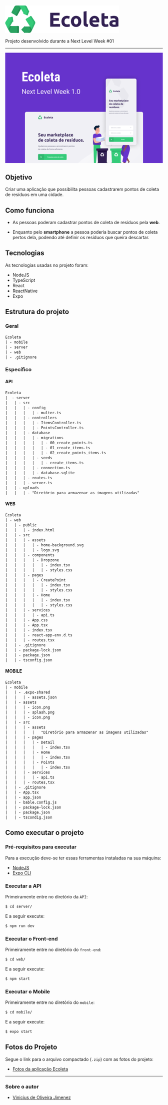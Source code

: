 ![Logo Ecoleta][logo_url]

Projeto desenvolvido durante a Next Level Week #01  

----
  
![Image][capa_url]

## Objetivo

Criar uma aplicação que possibilita pessoas cadastrarem pontos de coleta de resíduos em uma cidade.

## Como funciona

* As pessoas poderam cadastrar pontos de coleta de resíduos pela __web__.

* Enquanto pelo __smartphone__ a pessoa poderia buscar pontos de coleta pertos dela, podendo até definir os resíduos que queira descartar.

## Tecnologias

As tecnologias usadas no projeto foram: 

- NodeJS 
- TypeScript
- React
- ReactNative
- Expo

## Estrutura do projeto

### Geral

```text
Ecoleta
| - mobile
| - server
| - web
| - .gitignore
```

### Específico

#### API

```text
Ecoleta
|  - server
|   | - src
|   |   | - config
|   |   |   | - multer.ts
|   |   | - controllers
|   |   |   | - ItemsController.ts
|   |   |   | - PointsController.ts
|   |   | - database
|   |   |   | - migrations
|   |   |   |   | - 00_create_points.ts
|   |   |   |   | - 01_create_items.ts
|   |   |   |   | - 02_create_points_items.ts
|   |   |   | - seeds
|   |   |   |   | - create_items.ts
|   |   |   | - connection.ts
|   |   |   | - database.sqlite
|   |   | - routes.ts
|   |   | - server.ts
|   | - uploads
|   |   | - "Diretório para armazenar as imagens utilizadas"
```

#### WEB

```text
Ecoleta
| - web
|   | - public
|   |   | - index.html
|   | - src
|   |   | - assets
|   |   |   | - home-background.svg
|   |   |   | - logo.svg
|   |   | - components
|   |   |   | - Dropzone
|   |   |   |   | - index.tsx
|   |   |   |   | - styles.css
|   |   | - pages
|   |   |   | - CreatePoint
|   |   |   |   | - index.tsx
|   |   |   |   | - styles.css
|   |   |   | - Home
|   |   |   |   | - index.tsx
|   |   |   |   | - styles.css
|   |   | - services
|   |   |   | - api.ts
|   |   | - App.css
|   |   | - App.tsx
|   |   | - index.tsx
|   |   | - react-app-env.d.ts
|   |   | - routes.tsx
|   | - .gitignore
|   | - package-lock.json
|   | - package.json
|   | - tsconfig.json
```

#### MOBILE

```text
Ecoleta
| - mobile
|   | - .expo-shared
|   |   | - assets.json
|   | - assets
|   |   | - icon.png
|   |   | - splash.png
|   |   | - icon.png
|   | - src
|   |   | - assets
|   |   |   |   "Diretório para armazenar as imagens utilizadas"
|   |   | - pages
|   |   |   | - Detail
|   |   |   |   | - index.tsx
|   |   |   | - Home
|   |   |   |   | - index.tsx
|   |   |   | - Points
|   |   |   |   | - index.tsx
|   |   | - services
|   |   |   | - api.ts
|   |   | - routes,tsx
|   | - .gitignore
|   | - App.tsx
|   | - app.json
|   | - bable.config.js
|   | - package-lock.json
|   | - package.json
|   | - tscondig.json
```

## Como executar o projeto

### Pré-requisitos para executar

Para a execução deve-se ter essas ferramentas instaladas na sua máquina:

* [NodeJS][node_url]
* [Expo CLI][expo_url]

### Executar a API

Primeiramente entre no diretório da `API`:

```bash
$ cd server/
```

E a seguir execute:

```bash
$ npm run dev
```

### Executar o Front-end

Primeiramente entre no diretório do `front-end`:

```bash
$ cd web/
```

E a seguir execute:

```bash
$ npm start
```

### Executar o Mobile

Primeiramente entre no diretório do `mobile`:

```bash
$ cd mobile/
```

E a seguir execute:

```bash
$ expo start
```

## Fotos do Projeto

Segue o link para o arquivo compactado (`.zip`) com as fotos do projeto:

* [Fotos da aplicação Ecoleta][fotos_url]

---

### Sobre o autor

* [Vinicius de Oliveira Jimenez][linkedin_url]

[capa_url]: assets/Ecoleta.png "Capa NLW"
[logo_url]: assets/logo.svg "Logo Ecoleta"

[node_url]: https://nodejs.org/en/download/ "Instalar Node"
[expo_url]: https://docs.expo.io/workflow/expo-cli/ "Instalar Expo CLI"
[linkedin_url]: https://www.linkedin.com/in/vinicius-jimenez-91a0951a6 "LinkedIn"
[fotos_url]: https://drive.google.com/file/d/1fmQqpimjTRXhpAsQ9H4Rg7zyEJKiV__-/view "Clique aqui para baixar"
